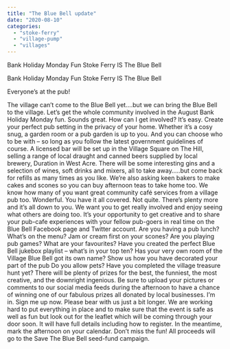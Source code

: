 ```yaml
---
title: "The Blue Bell update"
date: "2020-08-10"
categories: 
  - "stoke-ferry"
  - "village-pump"
  - "villages"
---
```


Bank Holiday Monday Fun Stoke Ferry IS The Blue Bell

Bank Holiday Monday Fun Stoke Ferry IS The Blue Bell

Everyone’s at the pub!

The village can’t come to the Blue Bell yet….but we can bring the Blue Bell to the village. Let’s get the whole community involved in the August Bank Holiday Monday fun. Sounds great. How can I get involved? It’s easy. Create your perfect pub setting in the privacy of your home. Whether it’s a cosy snug, a garden room or a pub garden is up to you. And you can choose who to be with – so long as you follow the latest government guidelines of course. A licensed bar will be set up in the Village Square on The Hill, selling a range of local draught and canned beers supplied by local brewery, Duration in West Acre. There will be some interesting gins and a selection of wines, soft drinks and mixers, all to take away…..but come back for refills as many times as you like. We’re also asking keen bakers to make cakes and scones so you can buy afternoon teas to take home too. We know how many of you want great community café services from a village pub too. Wonderful. You have it all covered. Not quite. There’s plenty more and it’s all down to you. We want you to get really involved and enjoy seeing what others are doing too. It’s your opportunity to get creative and to share your pub-cafe experiences with your fellow pub-goers in real time on the Blue Bell Facebook page and Twitter account. Are you having a pub lunch? What’s on the menu? Jam or cream first on your scones? Are you playing pub games? What are your favourites? Have you created the perfect Blue Bell jukebox playlist – what’s in your top ten? Has your very own room of the Village Blue Bell got its own name? Show us how you have decorated your part of the pub Do you allow pets? Have you completed the village treasure hunt yet? There will be plenty of prizes for the best, the funniest, the most creative, and the downright ingenious. Be sure to upload your pictures or comments to our social media feeds during the afternoon to have a chance of winning one of our fabulous prizes all donated by local businesses. I’m in. Sign me up now. Please bear with us just a bit longer. We are working hard to put everything in place and to make sure that the event is safe as well as fun but look out for the leaflet which will be coming through your door soon. It will have full details including how to register. In the meantime, mark the afternoon on your calendar. Don’t miss the fun! All proceeds will go to the Save The Blue Bell seed-fund campaign.
